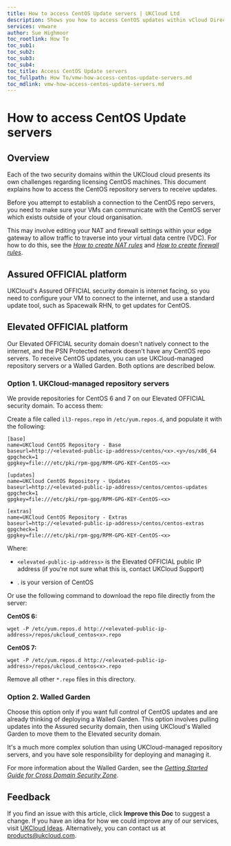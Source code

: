 ```yaml
---
title: How to access CentOS Update servers | UKCloud Ltd
description: Shows you how to access CentOS updates within vCloud Director
services: vmware
author: Sue Highmoor
toc_rootlink: How To
toc_sub1: 
toc_sub2:
toc_sub3:
toc_sub4:
toc_title: Access CentOS Update servers
toc_fullpath: How To/vmw-how-access-centos-update-servers.md
toc_mdlink: vmw-how-access-centos-update-servers.md
---
```


# How to access CentOS Update servers

## Overview

Each of the two security domains within the UKCloud cloud presents its own challenges regarding licensing CentOS machines. This document explains how to access the CentOS repository servers to receive updates.

Before you attempt to establish a connection to the CentOS repo servers, you need to make sure your VMs can communicate with the CentOS server which exists outside of your cloud organisation.

This may involve editing your NAT and firewall settings within your edge gateway to allow traffic to traverse into your virtual data centre (VDC). For how to do this, see the [*How to create NAT rules*](vmw-how-create-nat-rules.md) and [*How to create firewall rules*](vmw-how-create-firewall-rules.md).

## Assured OFFICIAL platform

UKCloud's Assured OFFICIAL security domain is internet facing, so you need to configure your VM to connect to the internet, and use a standard update tool, such as Spacewalk RHN, to get updates for CentOS.

## Elevated OFFICIAL platform

Our Elevated OFFICIAL security domain doesn't natively connect to the internet, and the PSN Protected network doesn't have any CentOS repo servers. To receive CentOS updates, you can use UKCloud-managed repository servers or a Walled Garden. Both options are described below.

### Option 1. UKCloud-managed repository servers

We provide repositories for CentOS 6 and 7 on our Elevated OFFICIAL security domain. To access them:

Create a file called `il3-repos.repo` in `/etc/yum.repos.d`, and populate it with the following:

```
[base]
name=UKCloud CentOS Repository - Base
baseurl=http://<elevated-public-ip-address>/centos/<x>.<y>/os/x86_64
gpgcheck=1
gpgkey=file:///etc/pki/rpm-gpg/RPM-GPG-KEY-CentOS-<x>

[updates]
name=UKCloud CentOS Repository - Updates
baseurl=http://<elevated-public-ip-address>/centos/centos-updates
gpgcheck=1
gpgkey=file:///etc/pki/rpm-gpg/RPM-GPG-KEY-CentOS-<x>

[extras]
name=UKCloud CentOS Repository - Extras
baseurl=http://<elevated-public-ip-address>/centos/centos-extras
gpgcheck=1
gpgkey=file:///etc/pki/rpm-gpg/RPM-GPG-KEY-CentOS-<x>
```

Where:

- `<elevated-public-ip-address>` is the Elevated OFFICIAL public IP address (if you're not sure what this is, contact UKCloud Support)

- <x>.<y> is your version of CentOS

Or use the following command to download the repo file directly from the server:

**CentOS 6:**

```
wget -P /etc/yum.repos.d http://<elevated-public-ip-address>/repos/ukcloud_centos<x>.repo
```

**CentOS 7:**

```
wget -P /etc/yum.repos.d http://<elevated-public-ip-address>/repos/ukcloud_centos<x>.repo
```

Remove all other `*.repo` files in this directory.

### Option 2. Walled Garden

Choose this option only if you want full control of CentOS updates and are already thinking of deploying a Walled Garden. This option involves pulling updates into the Assured security domain, then using UKCloud's Walled Garden to move them to the Elevated security domain.

It's a much more complex solution than using UKCloud-managed repository servers, and you have sole responsibility for deploying and managing it.

For more information about the Walled Garden, see the [*Getting Started Guide for Cross Domain Security Zone*](../cdsz/cdsz-gs-walled-garden.md).

## Feedback

If you find an issue with this article, click **Improve this Doc** to suggest a change. If you have an idea for how we could improve any of our services, visit [UKCloud Ideas](https://ideas.ukcloud.com). Alternatively, you can contact us at <products@ukcloud.com>.
